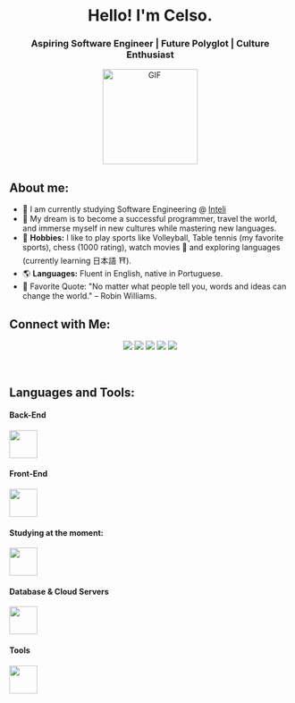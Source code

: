 <h1 align="center">Hello! I'm Celso.</h1>
<h3 align="center">Aspiring Software Engineer | Future Polyglot | Culture Enthusiast</h3>

<p align="center">
  <img align="center" src="star.gif" alt="GIF" height="170">
</p>

## About me:
- 🌱 I am currently studying Software Engineering @ [Inteli](https://www.inteli.edu.br)
- 🎯 My dream is to become a successful programmer, travel the world, and immerse myself in new cultures while mastering new languages.
- 🏓 **Hobbies:** I like to play sports like Volleyball, Table tennis (my favorite sports), chess (1000 rating), watch movies 🎥 and exploring languages (currently learning 日本語 ⛩️).
- 🌎 **Languages:** Fluent in English, native in Portuguese.
- 💬 Favorite Quote: "No matter what people tell you, words and ideas can change the world." – Robin Williams.

## Connect with Me:
<div align="center">

<a href="mailto:celsorrochajr2005@gmail.com"><img src="https://img.shields.io/badge/Gmail-D14836?style=for-the-badge&logo=gmail&logoColor=white"></a>
<a href="https://www.linkedin.com/in/celsojwnior/"><img src="https://img.shields.io/badge/LinkedIn-0077B5?style=for-the-badge&logo=linkedin&logoColor=white"></a>
<a href="https://slack.com"><img src="https://img.shields.io/badge/Slack-4A154B?style=for-the-badge&logo=slack&logoColor=white"></a>
<a href="https://discordapp.com/users/540516788484571165"><img src="https://img.shields.io/badge/Discord-7289DA?style=for-the-badge&logo=discord&logoColor=white"></a>
<a href="https://leetcode.com"><img src="https://img.shields.io/badge/-LeetCode-FFA116?style=for-the-badge&logo=LeetCode&logoColor=black"></a>
</div>

<br>

## Languages and Tools:

#### Back-End
<div align="left">
  <img src="https://skillicons.dev/icons?i=python,flask" height="50" />
</div>

#### Front-End
<div align="left">
  <img src="https://skillicons.dev/icons?i=html,css,bootstrap" height="50" />
</div>

#### Studying at the moment:
<div align="left">
  <img src="https://skillicons.dev/icons?i=java,c" height="50" />
</div>

#### Database & Cloud Servers
<div align="left">
  <img src="https://skillicons.dev/icons?i=mysql,aws" height="50" />
</div>

#### Tools
<div align="left">
  <img src="https://skillicons.dev/icons?i=git,github,figma,vscode,idea" height="50" />
</div>
